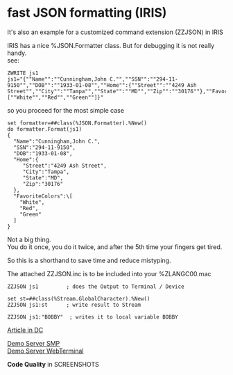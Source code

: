 # fast JSON formatting (IRIS)
It's also an example for a customized command extension (ZZJSON) in IRIS 
  
IRIS has a nice %JSON.Formatter class.
But for debugging it is not really handy.  
see:
```
ZWRITE js1  
js1="{""Name"":""Cunningham,John C."",""SSN"":""294-11-9150"",""DOB"":""1933-01-08"",""Home"":{""Street"":""4249 Ash Street"",""City"":""Tampa"",""State"":""MD"",""Zip"":""30176""},""FavoriteColors"":\[""White"",""Red"",""Green""]}"   
```  
so you proceed  for the most simple case  
```    
set formatter=##class(%JSON.Formatter).%New()   
do formatter.Format(js1)  
{   
  "Name":"Cunningham,John C.",  
  "SSN":"294-11-9150",  
  "DOB":"1933-01-08",  
  "Home":{  
     "Street":"4249 Ash Street",  
     "City":"Tampa",  
     "State":"MD",  
     "Zip":"30176"  
  },  
  "FavoriteColors":\[  
    "White",  
    "Red",  
    "Green"  
  ]  
}  
```  
Not a big thing.   
You do it once, you do it twice, and after the 5th time your fingers get tired.

So this is a shorthand to save time and reduce mistyping.

The attached ZZJSON.inc is to be included into your %ZLANGC00.mac
```  
ZZJSON js1         ; does the Output to Terminal / Device  
```  
```  
set st=##class(%Stream.GlobalCharacter).%New()
ZZJSON js1:st      ; write result to Stream
```  
```  
ZZJSON js1:"BOBBY"  ; writes it to local variable BOBBY
```  

[Article in DC](https://community.intersystems.com/post/fast-json-formatting-iris)

[Demo Server SMP](https://fast-json-format.demo.community.intersystems.com/csp/sys/UtilHome.csp)   
[Demo Server WebTerminal](https://fast-json-format.demo.community.intersystems.com/terminal/)    
        
**Code Quality** in SCREENSHOTS   
